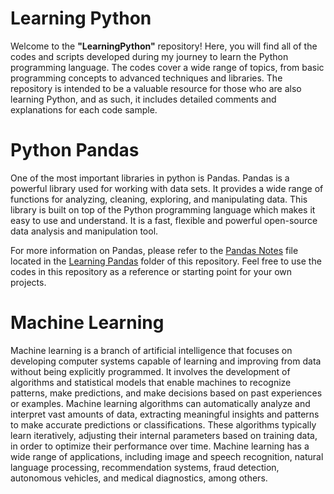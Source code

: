 # Learning Python
Welcome to the **"LearningPython"** repository! Here, you will find all of the codes and scripts developed during my journey to learn the Python programming language. The codes cover a wide range of topics, from basic programming concepts to advanced techniques and libraries. The repository is intended to be a valuable resource for those who are also learning Python, and as such, it includes detailed comments and explanations for each code sample.

# Python Pandas

One of the most important libraries in python is Pandas. Pandas is a powerful library used for working with data sets. It provides a wide range of functions for analyzing, cleaning, exploring, and manipulating data. This library is built on top of the Python programming language which makes it easy to use and understand. It is a fast, flexible and powerful open-source data analysis and manipulation tool.

For more information on Pandas, please refer to the [Pandas Notes](https://github.com/swoyam2609/Learning-Python/blob/main/Learning%20Pandas/PANDAS.md) file located in the [Learning Pandas](https://github.com/swoyam2609/Learning-Python/tree/main/Learning%20Pandas) folder of this repository. Feel free to use the codes in this repository as a reference or starting point for your own projects.

# Machine Learning

Machine learning is a branch of artificial intelligence that focuses on developing computer systems capable of learning and improving from data without being explicitly programmed. It involves the development of algorithms and statistical models that enable machines to recognize patterns, make predictions, and make decisions based on past experiences or examples. Machine learning algorithms can automatically analyze and interpret vast amounts of data, extracting meaningful insights and patterns to make accurate predictions or classifications. These algorithms typically learn iteratively, adjusting their internal parameters based on training data, in order to optimize their performance over time. Machine learning has a wide range of applications, including image and speech recognition, natural language processing, recommendation systems, fraud detection, autonomous vehicles, and medical diagnostics, among others.